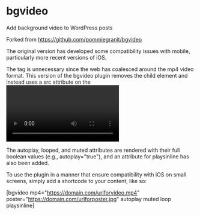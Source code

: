 # bgvideo
Add background video to WordPress posts

Forked from https://github.com/pommiegranit/bgvideo

The original version has developed some compatibility issues with mobile, particularly more recent versions of iOS.

The <source> tag is unnecessary since the web has coalesced around the mp4 video format. This version of the bgvideo plugin removes the <source> child element and instead uses a src attribute on the <video> tag itself. CSS hooks like IDs and classes remain untouched, so the plugin will function the same as before.

The autoplay, looped, and muted attributes are rendered with their full boolean values (e.g., autoplay="true"), and an attribute for playsinline has also been added.

To use the plugin in a manner that ensure compatibility with iOS on small screens, simply add a shortcode to your content, like so:

[bgvideo mp4="https://domain.com/urlforvideo.mp4" poster="https://domain.com/urlforposter.jpg" autoplay muted loop playsinline]
